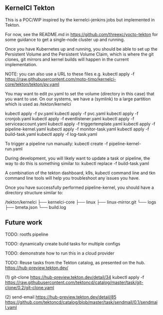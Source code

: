 KernelCI Tekton
---------------

This is a POC/WIP inspired by the kernelci-jenkins jobs but implemented in Tekton.

For now, see the README.md in https://github.com/threexc/yocto-tekton for some guidance to get a single-node cluster up and running.

Once you have Kubernetes up and running, you should be able to set up the Persistent Volume and the Persistent Volume Claim, which is where the git clones, git mirrors and kernel builds will happen in the current implementation.

NOTE: you can also use a URL to these files e.g.
kubectl apply -f https://raw.githubusercontent.com/moto-timo/kernelci-core/tekton/tekton/pv.yaml

You may want to edit pv.yaml to set the volume (directory in this case) that you want to use. On our systems, we have a (symlink) to a large partition which is used as /tekton/kernelci

kubectl apply -f pv.yaml
kubectl apply -f pvc.yaml
kubectl apply -f cronjob.yaml
kubectl apply -f eventlistener.yaml
kubectl apply -f serviceaccount.yaml
kubectl apply -f triggertemplate.yaml
kubectl apply -f pipeline-kernel.yaml
kubectl apply -f monitor-task.yaml
kubectl apply -f build-task.yaml
kubectl apply -f log-task.yaml

To trigger a pipeline run manually:
kubectl create -f pipeline-kernel-run.yaml

During development, you will likely want to update a task or pipeline, the way to do this is something similar to:
kubectl replace -f build-task.yaml

A combination of the tekton dashboard, k9s, kubectl command line and tkn command line tools will help you troubleshoot any issues you have.

Once you have successfully performed pipeline-kernel, you should have a directory structure similar to:


/tekton/kernelci
├── kernelci-core
├── linux
├── linux-mirror.git
└── logs
    ├── bmeta.json
    └── build.log


Future work
-----------
TODO: rootfs pipeline

TODO: dynamically create build tasks for multiple configs

TODO: demonstrate how to run this in a cloud provider

TODO:
Reuse tasks from the Tekton catalog, as presented on the hub.
https://hub-preview.tekton.dev/

(1) git-clone
https://hub-preview.tekton.dev/detail/34
kubectl apply -f https://raw.githubusercontent.com/tektoncd/catalog/master/task/git-clone/0.2/git-clone.yaml

(2) send-email
https://hub-preview.tekton.dev/detail/85
https://github.com/tektoncd/catalog/blob/master/task/sendmail/0.1/sendmail.yaml
